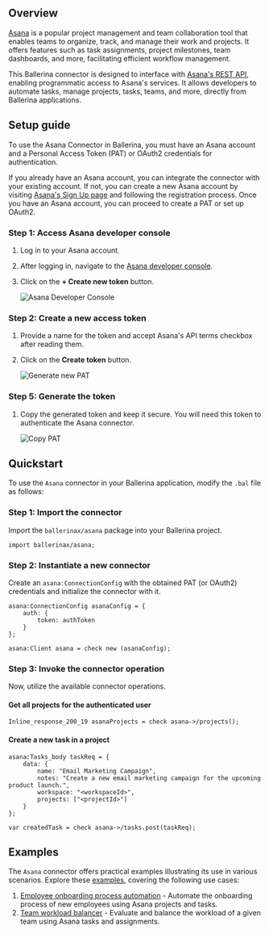 ## Overview

[Asana](https://asana.com/) is a popular project management and team collaboration tool that enables teams to organize, track, and manage their work and projects. It offers features such as task assignments, project milestones, team dashboards, and more, facilitating efficient workflow management.

This Ballerina connector is designed to interface with [Asana's REST API](https://developers.asana.com/reference/rest-api-reference), enabling programmatic access to Asana's services. It allows developers to automate tasks, manage projects, tasks, teams, and more, directly from Ballerina applications.

## Setup guide

To use the Asana Connector in Ballerina, you must have an Asana account and a Personal Access Token (PAT) or OAuth2 credentials for authentication. 

If you already have an Asana account, you can integrate the connector with your existing account. If not, you can create a new Asana account by visiting [Asana's Sign Up page](https://asana.com/) and following the registration process. 
Once you have an Asana account, you can proceed to create a PAT or set up OAuth2.

### Step 1: Access Asana developer console

1. Log in to your Asana account.
2. After logging in, navigate to the [Asana developer console](https://app.asana.com/0/my-apps).
3. Click on the **+ Create new token** button.

   <img src=https://raw.githubusercontent.com/ballerina-platform/module-ballerinax-asana/master/docs/setup/resources/1-developer-console.png alt="Asana Developer Console">

### Step 2: Create a new access token

1. Provide a name for the token and accept Asana's API terms checkbox after reading them.
2. Click on the **Create token** button.

   <img src=https://raw.githubusercontent.com/ballerina-platform/module-ballerinax-asana/master/docs/setup/resources/2-generate-token.png alt="Generate new PAT">

### Step 5: Generate the token 

1. Copy the generated token and keep it secure. You will need this token to authenticate the Asana connector.

   <img src=https://raw.githubusercontent.com/ballerina-platform/module-ballerinax-asana/master/docs/setup/resources/3-copy-token.png alt="Copy PAT">

## Quickstart

To use the `Asana` connector in your Ballerina application, modify the `.bal` file as follows:

### Step 1: Import the connector

Import the `ballerinax/asana` package into your Ballerina project.

```ballerina
import ballerinax/asana;
```

### Step 2: Instantiate a new connector

Create an `asana:ConnectionConfig` with the obtained PAT (or OAuth2) credentials and initialize the connector with it.

```ballerina
asana:ConnectionConfig asanaConfig = {
    auth: {
        token: authToken
    }
};

asana:Client asana = check new (asanaConfig);
```

### Step 3: Invoke the connector operation

Now, utilize the available connector operations.

#### Get all projects for the authenticated user

```ballerina
Inline_response_200_19 asanaProjects = check asana->/projects();
```

#### Create a new task in a project

```ballerina
asana:Tasks_body taskReq = {
    data: {
        name: "Email Marketing Campaign",
        notes: "Create a new email marketing campaign for the upcoming product launch.",
        workspace: "<workspaceId>",
        projects: ["<projectId>"]
    }
};

var createdTask = check asana->/tasks.post(taskReq);
```

## Examples

The `Asana` connector offers practical examples illustrating its use in various scenarios.
Explore these [examples](https://github.com/ballerina-platform/module-ballerinax-asana/tree/master/examples/), covering the following use cases:

1. [Employee onboarding process automation](https://github.com/ballerina-platform/module-ballerinax-asana/tree/master/examples/employee-onboarding-process-automation) - Automate the onboarding process of new employees using Asana projects and tasks.
2. [Team workload balancer](https://github.com/ballerina-platform/module-ballerinax-asana/tree/master/examples/team-workload-balancer) - Evaluate and balance the workload of a given team using Asana tasks and assignments.
